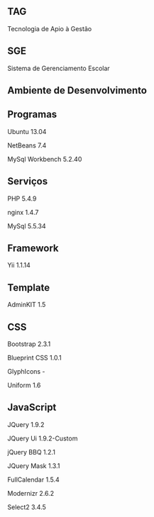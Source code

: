 TAG
-
Tecnologia de Apio à Gestão

SGE
-
Sistema de Gerenciamento Escolar


Ambiente de Desenvolvimento
-

Programas
-
Ubuntu              13.04

NetBeans            7.4

MySql Workbench     5.2.40


Serviços
-
PHP                 5.4.9

nginx               1.4.7

MySql               5.5.34


Framework
-
Yii                 1.1.14


Template
-
AdminKIT            1.5


CSS
-
Bootstrap           2.3.1

Blueprint CSS       1.0.1

GlyphIcons          -

Uniform             1.6


JavaScript
-
JQuery              1.9.2

JQuery Ui           1.9.2-Custom

jQuery BBQ          1.2.1

JQuery Mask         1.3.1

FullCalendar        1.5.4

Modernizr           2.6.2 

Select2             3.4.5
